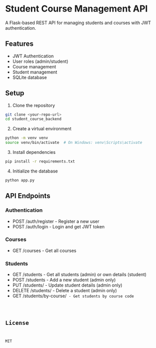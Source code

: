 # Student Course Management API

A Flask-based REST API for managing students and courses with JWT authentication.

## Features

- JWT Authentication
- User roles (admin/student)
- Course management
- Student management
- SQLite database

## Setup

1. Clone the repository
```bash
git clone <your-repo-url>
cd student_course_backend
```

2. Create a virtual environment
```bash
python -m venv venv
source venv/bin/activate  # On Windows: venv\Scripts\activate
```

3. Install dependencies
```bash
pip install -r requirements.txt
```

4. Initialize the database
```bash
python app.py
```

## API Endpoints

### Authentication
- POST /auth/register - Register a new user
- POST /auth/login - Login and get JWT token

### Courses
- GET /courses - Get all courses

### Students
- GET /students - Get all students (admin) or own details (student)
- POST /students - Add a new student (admin only)
- PUT /students/<id> - Update student details (admin only)
- DELETE /students/<id> - Delete a student (admin only)
- GET /students/by-course/<code> - Get students by course code

## License

MIT
